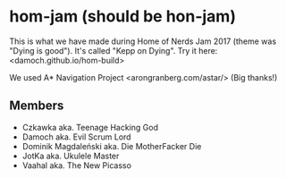 
# hom-jam (should be hon-jam)
This is what we have made during Home of Nerds Jam 2017 (theme was "Dying is good"). It's called "Kepp on Dying". Try it here: <damoch.github.io/hom-build>

We used A* Navigation Project <arongranberg.com/astar/> (Big thanks!)

## Members
* Czkawka aka. Teenage Hacking God
* Damoch aka. Evil Scrum Lord
* Dominik Magdaleński aka. Die MotherFacker Die
* JotKa aka. Ukulele Master
* Vaahal aka. The New Picasso
